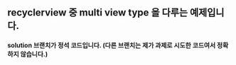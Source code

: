 ## recyclerview 중 multi view type 을 다루는 예제입니다.
#### solution 브랜치가 정석 코드입니다. (다른 브랜치는 제가 과제로 시도한 코드여서 정확하지 않습니다.)
